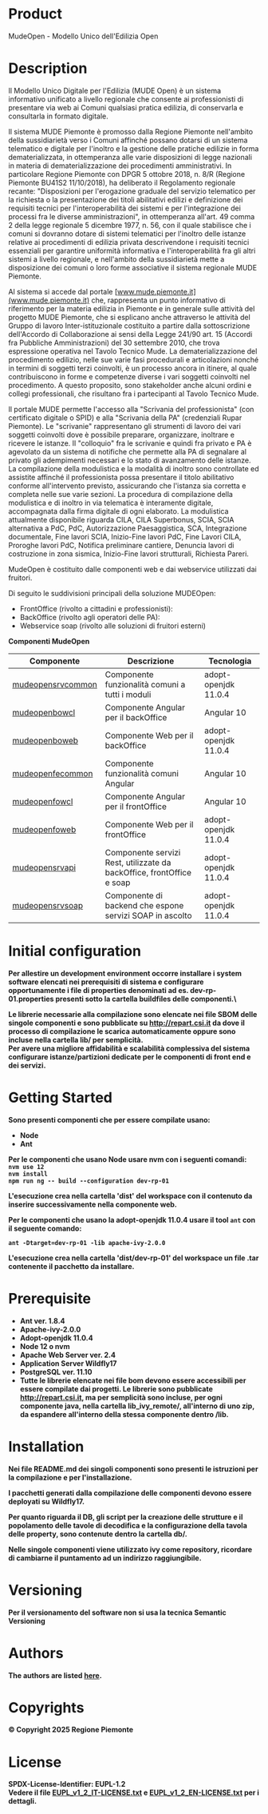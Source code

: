 # Product

MudeOpen - Modello Unico dell'Edilizia Open

# Description

Il Modello Unico Digitale per l'Edilizia (MUDE Open) è un sistema informativo unificato a livello regionale che consente ai professionisti di presentare via web ai Comuni qualsiasi pratica edilizia, di conservarla e consultarla in formato digitale. 

Il sistema MUDE Piemonte &egrave; promosso dalla Regione Piemonte nell'ambito della sussidiariet&agrave; verso i Comuni affinch&eacute;  possano dotarsi di un sistema telematico e digitale per l'inoltro e la gestione delle pratiche edilizie in forma dematerializzata, in ottemperanza alle varie disposizioni di legge nazionali in materia di dematerializzazione dei procedimenti amministrativi. In particolare Regione Piemonte con DPGR 5 ottobre 2018, n. 8/R  (Regione Piemonte BU41S2 11/10/2018), ha deliberato il Regolamento regionale recante: "Disposizioni per l'erogazione graduale del servizio telematico per la richiesta o la presentazione dei titoli abilitativi edilizi e definizione dei requisiti tecnici per l'interoperabilit&agrave; dei sistemi e per l'integrazione dei processi fra le diverse amministrazioni", in ottemperanza all'art. 49 comma 2 della legge regionale 5 dicembre 1977, n. 56, con il quale stabilisce che i comuni si dovranno dotare di sistemi telematici per l'inoltro delle istanze relative ai procedimenti di edilizia privata descrivendone  i requisiti tecnici essenziali per garantire uniformit&agrave; informativa e l'interoperabilit&agrave; fra gli altri sistemi a livello regionale, e nell'ambito della sussidiariet&agrave; mette a disposizione dei comuni o loro forme associative il sistema regionale MUDE Piemonte. 

Al sistema si accede dal portale [www.mude.piemonte.it](www.mude.piemonte.it) che, rappresenta un punto informativo di riferimento per la materia edilizia in Piemonte e in generale sulle attivit&agrave; del progetto MUDE Piemonte, che si esplicano anche attraverso le attivit&agrave; del  Gruppo di lavoro Inter-istituzionale costituito a partire dalla sottoscrizione dell'Accordo di Collaborazione ai sensi della Legge 241/90 art. 15 (Accordi fra Pubbliche Amministrazioni) del 30 settembre 2010, che trova espressione operativa nel Tavolo Tecnico Mude. 
La dematerializzazione del procedimento edilizio, nelle sue varie fasi procedurali e articolazioni nonch&eacute;  in termini di soggetti terzi coinvolti, &egrave; un processo ancora in itinere, al quale contribuiscono in forme e competenze diverse i vari soggetti coinvolti nel procedimento.
A questo proposito, sono stakeholder anche alcuni ordini e collegi professionali, che risultano fra i partecipanti al Tavolo Tecnico Mude. 

Il portale MUDE permette l'accesso alla "Scrivania del professionista" (con certificato digitale o SPID) e alla "Scrivania della PA" (credenziali Rupar Piemonte). Le "scrivanie" rappresentano gli strumenti di lavoro dei vari soggetti coinvolti dove &egrave; possibile preparare, organizzare, inoltrare e ricevere le istanze. Il "colloquio" fra le scrivanie e quindi fra privato e PA &egrave; agevolato da un sistema di notifiche che permette alla PA di segnalare al privato gli adempimenti necessari e lo stato di avanzamento delle istanze.
La compilazione della modulistica e la modalit&agrave; di inoltro sono controllate ed assistite affinch&eacute;  il professionista possa presentare il titolo abilitativo conforme all'intervento previsto, assicurando che l'istanza sia corretta e completa nelle sue varie sezioni. La procedura di compilazione della modulistica e di inoltro in via telematica &egrave; interamente digitale, accompagnata dalla firma digitale di ogni elaborato. La modulistica attualmente disponibile riguarda CILA, CILA Superbonus, SCIA, SCIA alternativa a PdC, PdC, Autorizzazione Paesaggistica, SCA, Integrazione documentale, Fine lavori SCIA, Inizio-Fine lavori PdC, Fine Lavori CILA, Proroghe lavori PdC, Notifica preliminare cantiere, Denuncia lavori di costruzione in zona sismica, Inizio-Fine lavori strutturali, Richiesta Pareri.


MudeOpen &egrave; costituito dalle componenti web e dai webservice utilizzati dai fruitori.

Di seguito le suddivisioni principali della soluzione MUDEOpen:

- FrontOffice (rivolto a cittadini e professionisti):
- BackOffice (rivolto agli operatori delle PA):
- Webservice soap (rivolto alle soluzioni di fruitori esterni)




<b>Componenti MudeOpen<b>

| Componente | Descrizione | Tecnologia |
| ---------- | ----------- | ---------- |
| [mudeopensrvcommon](  ) | Componente funzionalit&agrave; comuni a tutti i moduli| adopt-openjdk 11.0.4|
| [mudeopenbowcl]( ) | Componente Angular per il backOffice | Angular 10 |
| [mudeopenboweb](  ) | Componente Web per il backOffice |adopt-openjdk 11.0.4 |
| [mudeopenfecommon](  ) | Componente funzionalit&agrave; comuni Angular | Angular 10  |
| [mudeopenfowcl]( ) | Componente Angular per il frontOffice |Angular 10  |
| [mudeopenfoweb](  ) | Componente Web per il frontOffice | adopt-openjdk 11.0.4 |
| [mudeopensrvapi]( ) | Componente servizi Rest, utilizzate da backOffice, frontOffice e soap | adopt-openjdk 11.0.4 |
| [mudeopensrvsoap](  ) | Componente di backend che espone servizi SOAP in ascolto  | adopt-openjdk 11.0.4|



# Initial configuration

Per allestire un development environment occorre installare i system software elencati nei prerequisiti di sistema e
configurare opportunamente i file di properties denominati ad es. dev-rp-01.properties presenti sotto la cartella buildfiles delle componenti.\

Le librerie necessarie alla compilazione sono elencate nei file SBOM delle singole componenti e sono pubblicate su http://repart.csi.it
da dove il processo di compilazione le scarica automaticamente oppure sono incluse nella cartella lib/  per semplicit&agrave;.\
Per avere una migliore affidabilit&agrave; e scalabilit&agrave; complessiva del sistema configurare istanze/partizioni dedicate per le componenti di front end e dei servizi. 

# Getting Started

Sono presenti componenti che per essere compilate usano:
- Node
- Ant

Per le componenti che usano Node usare nvm con i seguenti comandi:\
`nvm use 12` \
`nvm install` \
`npm run ng -- build --configuration dev-rp-01`

L'esecuzione crea nella cartella 'dist' del workspace con il contenuto da inserire successivamente nella componente web.

Per le componenti che usano la adopt-openjdk 11.0.4 usare il tool `ant` con il seguente comando:

`ant -Dtarget=dev-rp-01 -lib apache-ivy-2.0.0`

L'esecuzione crea nella cartella 'dist/dev-rp-01' del workspace un file .tar contenente il pacchetto da installare.

# Prerequisite

- Ant ver. 1.8.4
- Apache-ivy-2.0.0
- Adopt-openjdk 11.0.4
- Node 12 o nvm
- Apache Web Server ver. 2.4
- Application Server Wildfly17
- PostgreSQL ver. 11.10
- Tutte le librerie elencate nei file bom devono essere accessibili per essere compilate dai progetti. Le librerie sono pubblicate http://repart.csi.it, ma per semplicit&agrave; sono incluse, per ogni componente java, nella cartella lib_ivy_remote/, all'interno di uno zip, da espandere all'interno della stessa componente dentro <root>/lib. 

# Installation

Nei file README.md dei singoli componenti sono presenti le istruzioni per la compilazione e per l'installazione.

I pacchetti generati dalla compilazione delle componenti devono essere deployati su Wildfly17.

Per quanto riguarda il DB, gli script per la creazione delle strutture e il popolamento delle tavole di decodifica e la configurazione della tavola delle property, sono contenute dentro la cartella db/.

Nelle singole componenti viene utilizzato ivy come repository, ricordare di cambiarne il puntamento ad un indirizzo raggiungibile.

# Versioning

Per il versionamento del software non si usa la tecnica Semantic Versioning

# Authors

The authors are listed [here](./AUTHORS.txt).

# Copyrights

© Copyright 2025 Regione Piemonte

# License

SPDX-License-Identifier: EUPL-1.2\
Vedere il file [EUPL_v1_2_IT-LICENSE.txt](./EUPL_v1_2_IT-LICENSE.txt) e [EUPL_v1_2_EN-LICENSE.txt](./EUPL_v1_2_EN-LICENSE.txt)  per i dettagli.
